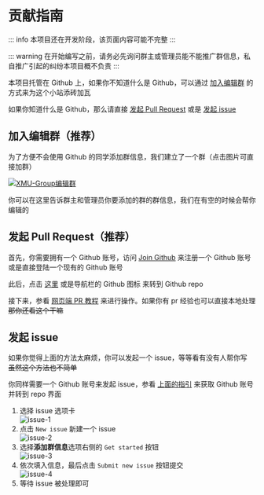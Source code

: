 # 贡献指南

::: info
本项目还在开发阶段，该页面内容可能不完整
:::

::: warning
在开始编写之前，请务必先询问群主或管理员能不能推广群信息，私自推广引起的纠纷本项目概不负责
:::

本项目托管在 Github 上，如果你不知道什么是 Github，可以通过 [加入编辑群](#加入编辑群) 的方式来为这个小站添砖加瓦

如果你知道什么是 Github，那么请直接 [发起 Pull Request](#发起-pull-request推荐) 或是 [发起 issue](#发起-issue)

## 加入编辑群（推荐）

为了方便不会使用 Github 的同学添加群信息，我们建立了一个群（点击图片可直接加群）

[![XMU-Group编辑群](http://p.qlogo.cn/gh/414807164/414807164/100)](http://qm.qq.com/cgi-bin/qm/qr?_wv=1027&k=rH6tsCiP9sLnPIijrrp9t1f0mUasF9im)

你可以在这里告诉群主和管理员你要添加的群的群信息，我们在有空的时候会帮你编辑的

## 发起 Pull Request（推荐）

首先，你需要拥有一个 Github 账号，访问 [Join Github](https://github.com/signup) 来注册一个 Github 账号或是直接登陆一个现有的 Github 账号

此后，点击 [这里](https://github.com/SherkeyXD/XMU-Groups) 或是导航栏的 Github 图标 <FontIcon icon="github" /> 来转到 Github repo

接下来，参看 [网页端 PR 教程](/contributing/网页端PR教程) 来进行操作。如果你有 pr 经验也可以直接本地处理 ~~那你还看这个干嘛~~

## 发起 issue

如果你觉得上面的方法太麻烦，你可以发起一个 issue，等等看有没有人帮你写 ~~虽然这个方法也不简单~~

你同样需要一个 Github 账号来发起 issue，参看 [上面的指引](#发起-pull-request-推荐) 来获取 Github 账号并转到 repo 界面

1. 选择 issue 选项卡 <br> ![issue-1](/assets/screenshot/issue-1.png)
2. 点击 `New issue` 新建一个 issue <br> ![issue-2](/assets/screenshot/issue-2.png)
3. 选择**添加群信息**选项右侧的 `Get started` 按钮 <br> ![issue-3](/assets/screenshot/issue-3.png)
4. 依次填入信息，最后点击 `Submit new issue` 按钮提交 <br> ![issue-4](/assets/screenshot/issue-4.png)
5. 等待 issue 被处理即可
